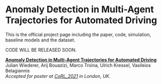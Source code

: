 # Anomaly Detection in Multi-Agent Trajectories for Automated Driving
This is the official project page including the paper, code, simulation, baseline models and the dataset.

CODE WILL BE RELEASED SOON.

**[Anomaly Detection in Multi-Agent Trajectories for Automated Driving](https://openreview.net/forum?id=tmZsuYPmQ9m)**
<br>
Julian Wiederer, Arij Bouazizi, Marco Troina, Ulrich Kressel, Vasileios Belagiannis
<br>
*Accepted for poster at [CoRL_2021](https://www.robot-learning.org/) in London, UK.*
<br>
